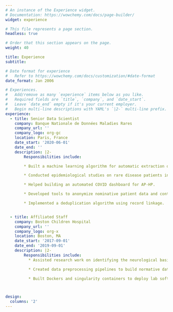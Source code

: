 ```yaml
---
# An instance of the Experience widget.
# Documentation: https://wowchemy.com/docs/page-builder/
widget: experience

# This file represents a page section.
headless: true

# Order that this section appears on the page.
weight: 40

title: Experience
subtitle:

# Date format for experience
#   Refer to https://wowchemy.com/docs/customization/#date-format
date_format: Jan 2006

# Experiences.
#   Add/remove as many `experience` items below as you like.
#   Required fields are `title`, `company`, and `date_start`.
#   Leave `date_end` empty if it's your current employer.
#   Begin multi-line descriptions with YAML's `|2-` multi-line prefix.
experience:
  - title: Senior Data Scientist
    company: Banque Nationale de Données Maladies Rares
    company_url: ''
    company_logo: org-gc
    location: Paris, France
    date_start: '2020-06-01'
    date_end: ''
    description: |2-
        Responsibilities include:

        * Built a machine learning algorithm for automatic extraction of clinical information from rare diseases patients’ electronic health records.

        * Conducted epidemiological studies on rare disease patients including the impact of coronavirus and surmortality.

        * Helped building an automated COVID dashboard for AP-HP.

        * Developed tools to anonymize nominative patient data and contributed to build the desindentified research rare disease registry.

        * Implemented a deduplication algorithm using record linkage.


  - title: Affiliated Staff
    company: Boston Children Hospital
    company_url: ''
    company_logo: org-x
    location: Boston, MA
    date_start: '2017-09-01'
    date_end: '2019-09-01'
    description: |2-
        Responsibilities include:
          * Assisted research work on identifying the neurological basis of autism using MRIs data using statistics and machine learning.

          * Created data preprocessing pipelines to build normative datasets from publicly available data using the computational radiology lab infrastructures.

          * Built Dockers and singularity containers to deploy lab software solutions on BCH, Harvard Medical School, and Harvard Faculty of Art and Science high-performance clusters.



design:
  columns: '2'
---
```


